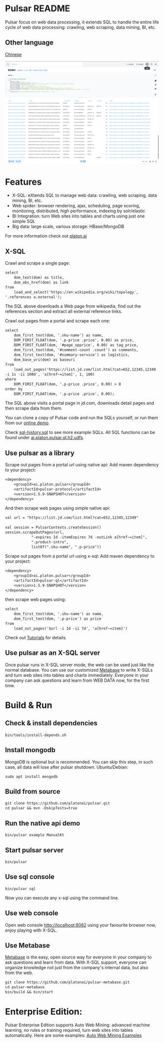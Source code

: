 Pulsar README
===================
Pulsar focus on web data processing, it extends SQL to handle the entire life cycle of web data processing:
crawling, web scraping, data mining, BI, etc.

## Other language
[Chinese](README.zh.md)

![product-screenshot](docs/images/pulsar-product-screenshot-1.png)

# Features
- X-SQL: eXtends SQL to manage web data: crawling, web scraping, data mining, BI, etc.
- Web spider: browser rendering, ajax, scheduling, page scoring, monitoring, distributed, high performance, indexing by solr/elastic
- BI Integration: turn Web sites into tables and charts using just one simple SQL
- Big data: large scale, various storage: HBase/MongoDB

For more information check out [platon.ai](http://platon.ai)

## X-SQL
Crawl and scrape a single page:

    select
        dom_text(dom) as title,
        dom_abs_href(dom) as link
    from
        load_and_select('https://en.wikipedia.org/wiki/topology', '.references a.external');

The SQL above downloads a Web page from wikipedia, find out the references section and extract all external reference links.

Crawl out pages from a portal and scrape each one:

    select
        dom_first_text(dom, '.sku-name') as name,
        DOM_FIRST_FLOAT(dom, '.p-price .price', 0.00) as price,
        DOM_FIRST_FLOAT(dom, '#page_opprice', 0.00) as tag_price,
        dom_first_text(dom, '#comment-count .count') as comments,
        dom_first_text(dom, '#summary-service') as logistics,
        dom_base_uri(dom) as baseuri
    from
        load_out_pages('https://list.jd.com/list.html?cat=652,12345,12349 -i 1s -ii 100d', 'a[href~=item]', 1, 100)
    where
        DOM_FIRST_FLOAT(dom, '.p-price .price', 0.00) > 0
    order by
        DOM_FIRST_FLOAT(dom, '.p-price .price', 0.00);

The SQL above visits a portal page in jd.com, downloads detail pages and then scrape data from them.

You can clone a copy of Pulsar code and run the SQLs yourself, or run them from our [online demo](http://bi.platonic.fun/).

Check [sql-history.sql](sql-history.sql) to see more example SQLs. All SQL functions can be found under [ai.platon.pulsar.ql.h2.udfs](pulsar-ql/src/main/kotlin/ai/platon/pulsar/ql/h2/udfs).

## Use pulsar as a library
Scrape out pages from a portal url using native api:
Add maven dependency to your project:

    <dependency>
        <groupId>ai.platon.pulsar</groupId>
        <artifactId>pulsar-protocol</artifactId>
        <version>1.5.9-SNAPSHOT</version>
    </dependency>

And then scrape web pages using simple native api:

    val url = "https://list.jd.com/list.html?cat=652,12345,12349"

    val session = PulsarContexts.createSession()
    session.scrapeOutPages(url,
                "-expires 1d -itemExpires 7d -outLink a[href~=item]",
                ".product-intro",
                listOf(".sku-name", ".p-price"))

Scrape out pages from a portal url using x-sql:
Add maven dependency to your project:

    <dependency>
        <groupId>ai.platon.pulsar</groupId>
        <artifactId>pulsar-ql</artifactId>
        <version>1.5.9-SNAPSHOT</version>
    </dependency>

then scrape web pages using:

    select
        dom_first_text(dom, '.sku-name') as name,
        dom_first_text(dom, '.p-price') as price
    from
        load_out_pages('$url -i 1d -ii 7d', 'a[href~=item]')

Check out [Tutorials](https://github.com/platonai/pulsar-tutorials) for details.

## Use pulsar as an X-SQL server
Once pulsar runs in X-SQL server mode, the web can be used just like the normal database.
You can use our customized [Metabase](https://github.com/platonai/metabase) to write X-SQLs and turn web sites into tables and 
charts immediately. Everyone in your company can ask questions and learn from WEB DATA now, for the first time.

# Build & Run
## Check & install dependencies

    bin/tools/install-depends.sh

## Install mongodb
MongoDB is optional but is recommended. You can skip this step, in such case, all data will lose after pulsar shutdown.
Ubuntu/Debian:

    sudo apt install mongodb

## Build from source

    git clone https://github.com/platonai/pulsar.git
    cd pulsar && mvn -DskipTests=true

## Run the native api demo

    bin/pulsar example ManualKt

## Start pulsar server

    bin/pulsar

## Use sql console

    bin/pulsar sql
    
Now you can execute any x-sql using the command line.
    
## Use web console
Open web console [http://localhost:8082](http://localhost:8082) using your favourite browser now, enjoy playing with X-SQL.

## Use Metabase
[Metabase](https://github.com/platonai/metabase) is the easy, open source way for everyone in your company to ask questions and learn from data.
With X-SQL support, everyone can organize knowledge not just from the company's internal data, but also
from the web.

    git clone https://github.com/platonai/pulsar-metabase.git
    cd pulsar-metabase
    bin/build && bin/start

# Enterprise Edition:

Pulsar Enterprise Edition supports Auto Web Mining: advanced machine learning, no rules or training required,
turn web sites into tables automatically. Here are some examples: [Auto Web Mining Examples](http://bi.platonic.fun/)
